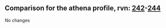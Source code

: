 ## Comparison for the athena profile, rvn: [242](https://github.com/PRO100KatYT/FortniteProfileRevisions/tree/main/profiles/athena/242%20athena.json)-[244](https://github.com/PRO100KatYT/FortniteProfileRevisions/tree/main/profiles/athena/244%20athena.json)

No changes

